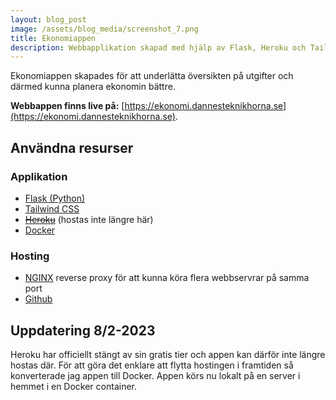 ```yaml
---
layout: blog_post
image: /assets/blog_media/screenshot_7.png
title: Ekonomiappen
description: Webbapplikation skapad med hjälp av Flask, Heroku och Tailwind CSS.
---
```

Ekonomiappen skapades för att underlätta översikten på utgifter och därmed kunna planera ekonomin bättre.

**Webbappen finns live på:** [https://ekonomi.dannesteknikhorna.se](https://ekonomi.dannesteknikhorna.se).

## Användna resurser

### Applikation
* [Flask (Python)](https://flask.palletsprojects.com/)
* [Tailwind CSS](https://tailwindcss.com/)
* ~~[Heroku](https://www.heroku.com/)~~ (hostas inte längre här)
* [Docker](https://www.docker.com/)

### Hosting
* [NGINX](https://www.nginx.com/) reverse proxy för att kunna köra flera webbservrar på samma port
* [Github](https://github.com/)

## Uppdatering 8/2-2023
Heroku har officiellt stängt av sin gratis tier och appen kan därför inte längre hostas där. För att göra det enklare att flytta hostingen i framtiden så konverterade jag appen till Docker. Appen körs nu lokalt på en server i hemmet i en Docker container.